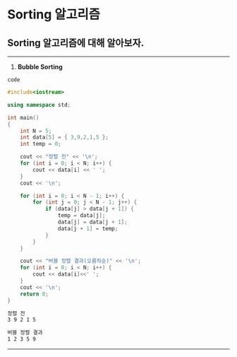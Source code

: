 # Sorting 알고리즘

## Sorting 알고리즘에 대해 알아보자.

---
1. **Bubble Sorting**

`code`
```cpp
#include<iostream>

using namespace std;

int main()
{
	int N = 5;
	int data[5] = { 3,9,2,1,5 };
	int temp = 0;

	cout << "정렬 전" << '\n';
	for (int i = 0; i < N; i++) {
		cout << data[i] << ' ';
	}
	cout << '\n';

	for (int i = 0; i < N - 1; i++) {
		for (int j = 0; j < N - 1; j++) {
			if (data[j] > data[j + 1]) {
				temp = data[j];
				data[j] = data[j + 1];
				data[j + 1] = temp;
			}
		}
	}

	cout << "버블 정렬 결과(오름차순)" << '\n';
	for (int i = 0; i < N; i++) {
		cout << data[i]<<' ';
	}
	cout << '\n';
	return 0;
}
```

```sh
정렬 전
3 9 2 1 5

버블 정렬 결과
1 2 3 5 9
```
---

